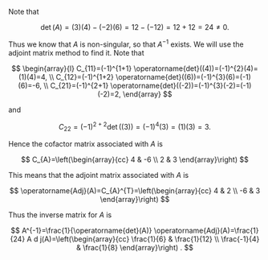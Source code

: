 Note that

$$
\operatorname{det}(A)=(3)(4)-(-2)(6)=12-(-12)=12+12=24 \neq 0 \text {. }
$$

Thus we know that $A$ is non-singular, so that $A^{-1}$ exists. We will use the adjoint matrix method to find it. Note that

$$
\begin{array}{l}
C_{11}=(-1)^{1+1} \operatorname{det}((4))=(-1)^{2}(4)=(1)(4)=4, \\
C_{12}=(-1)^{1+2} \operatorname{det}((6))=(-1)^{3}(6)=(-1)(6)=-6, \\
C_{21}=(-1)^{2+1} \operatorname{det}((-2))=(-1)^{3}(-2)=(-1)(-2)=2,
\end{array}
$$

and

$$
C_{22}=(-1)^{2+2} \operatorname{det}((3))=(-1)^{4}(3)=(1)(3)=3 \text {. }
$$

Hence the cofactor matrix associated with $A$ is

$$
C_{A}=\left(\begin{array}{cc}
4 & -6 \\
2 & 3
\end{array}\right)
$$

This means that the adjoint matrix associated with $A$ is

$$
\operatorname{Adj}(A)=C_{A}^{T}=\left(\begin{array}{cc}
4 & 2 \\
-6 & 3
\end{array}\right)
$$

Thus the inverse matrix for $A$ is

$$
A^{-1}=\frac{1}{\operatorname{det}(A)} \operatorname{Adj}(A)=\frac{1}{24} A d j(A)=\left(\begin{array}{cc}
\frac{1}{6} & \frac{1}{12} \\
\frac{-1}{4} & \frac{1}{8}
\end{array}\right) .
$$
